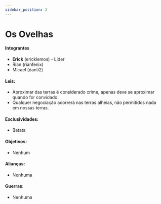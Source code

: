 ```yaml
---
sidebar_position: 2
---
```


# Os Ovelhas

#### Integrantes

- **Erick** (ericklemos) - Lider
- Rian (rianfenix)
- Micael (danti2)

#### Leis:

- Aproximar das terras é considerado crime, apenas deve se aproximar quando for convidado.
- Qualquer negociação acorrerá nas terras alheias, não permitidos nada em nossas terras.

#### Exclusividades:

- Batata

#### Objetivos:

- Nenhum

#### Alianças:

- Nenhuma

#### Guerras:

- Nenhuma
